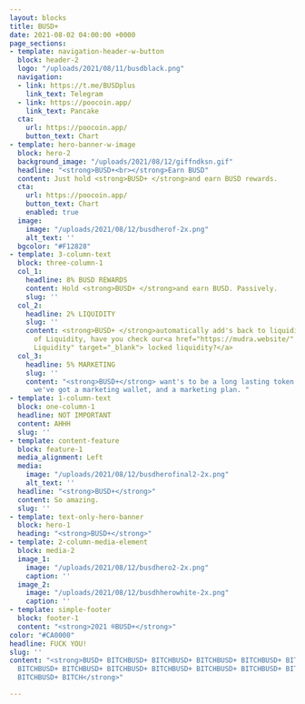 ```yaml
---
layout: blocks
title: BUSD+
date: 2021-08-02 04:00:00 +0000
page_sections:
- template: navigation-header-w-button
  block: header-2
  logo: "/uploads/2021/08/11/busdblack.png"
  navigation:
  - link: https://t.me/BUSDplus
    link_text: Telegram
  - link: https://poocoin.app/
    link_text: Pancake
  cta:
    url: https://poocoin.app/
    button_text: Chart
- template: hero-banner-w-image
  block: hero-2
  background_image: "/uploads/2021/08/12/giffndksn.gif"
  headline: "<strong>BUSD+<br></strong>Earn BUSD"
  content: Just hold <strong>BUSD+ </strong>and earn BUSD rewards.
  cta:
    url: https://poocoin.app/
    button_text: Chart
    enabled: true
  image:
    image: "/uploads/2021/08/12/busdherof-2x.png"
    alt_text: ''
  bgcolor: "#F12828"
- template: 3-column-text
  block: three-column-1
  col_1:
    headline: 8% BUSD REWARDS
    content: Hold <strong>BUSD+ </strong>and earn BUSD. Passively.
    slug: ''
  col_2:
    headline: 2% LIQUIDITY
    slug: ''
    content: <strong>BUSD+ </strong>automatically add's back to liquidity. Speaking
      of Liquidity, have you check our<a href="https://mudra.website/" title="Locked
      Liquidity" target="_blank"> locked liquidity?</a>
  col_3:
    headline: 5% MARKETING
    slug: ''
    content: "<strong>BUSD+</strong> want's to be a long lasting token. That's why
      we've got a marketing wallet, and a marketing plan. "
- template: 1-column-text
  block: one-column-1
  headline: NOT IMPORTANT
  content: AHHH
  slug: ''
- template: content-feature
  block: feature-1
  media_alignment: Left
  media:
    image: "/uploads/2021/08/12/busdherofinal2-2x.png"
    alt_text: ''
  headline: "<strong>BUSD+</strong>"
  content: So amazing.
  slug: ''
- template: text-only-hero-banner
  block: hero-1
  heading: "<strong>BUSD+</strong>"
- template: 2-column-media-element
  block: media-2
  image_1:
    image: "/uploads/2021/08/12/busdhero2-2x.png"
    caption: ''
  image_2:
    image: "/uploads/2021/08/12/busdhherowhite-2x.png"
    caption: ''
- template: simple-footer
  block: footer-1
  content: "<strong>2021 ®BUSD+</strong>"
color: "#CA0000"
headline: FUCK YOU!
slug: ''
content: "<strong>BUSD+ BITCHBUSD+ BITCHBUSD+ BITCHBUSD+ BITCHBUSD+ BITCHBUSD+ BITCHBUSD+
  BITCHBUSD+ BITCHBUSD+ BITCHBUSD+ BITCHBUSD+ BITCHBUSD+ BITCHBUSD+ BITCHBUSD+ BITCHBUSD+
  BITCHBUSD+ BITCH</strong>"

---
```


